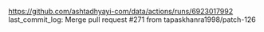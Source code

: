 https://github.com/ashtadhyayi-com/data/actions/runs/6923017992
last_commit_log: Merge pull request #271 from tapaskhanra1998/patch-126